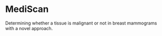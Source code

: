 # MediScan
Determining whether a tissue is malignant or not in breast mammograms with a novel approach.
